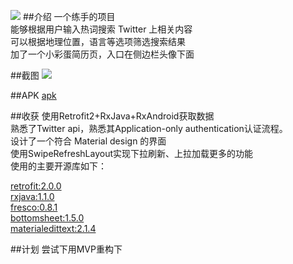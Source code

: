 
![](http://7xog6v.com1.z0.glb.clouddn.com/image%2Fblog%2Ftwihuisou%20icon.png)
##介绍
一个练手的项目<br>
能够根据用户输入热词搜索 Twitter 上相关内容<br>
可以根据地理位置，语言等选项筛选搜索结果<br>
加了一个小彩蛋简历页，入口在侧边栏头像下面

##截图
![](http://7xog6v.com1.z0.glb.clouddn.com/image%2Fblog%2Ftwihuisou%20montage.png)

##APK
[apk](https://github.com/mmga/MmgaHotTweet/blob/master/apk/TwiHuiSou.apk) 

##收获
使用Retrofit2+RxJava+RxAndroid获取数据<br>
熟悉了Twitter api，熟悉其Application-only authentication认证流程。<br>
设计了一个符合 Material design 的界面<br>
使用SwipeRefreshLayout实现下拉刷新、上拉加载更多的功能<br>
使用的主要开源库如下：<br>

[retrofit:2.0.0](https://github.com/square/retrofit) <br>
[rxjava:1.1.0](https://github.com/ReactiveX/RxJava)<br>
[fresco:0.8.1](https://github.com/facebook/fresco)<br>
[bottomsheet:1.5.0](https://github.com/Flipboard/bottomsheet)<br>
[materialedittext:2.1.4](https://github.com/rengwuxian/MaterialEditText)<br>


##计划
尝试下用MVP重构下
